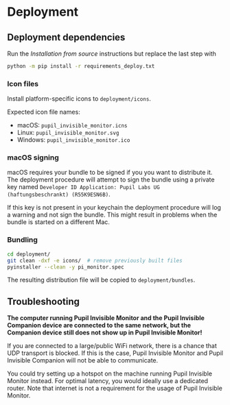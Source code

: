 # Deployment

## Deployment dependencies
Run the _Installation from source_ instructions but replace the last step with
```sh
python -m pip install -r requirements_deploy.txt
```

### Icon files

Install platform-specific icons to `deployment/icons`.

Expected icon file names:
- macOS: `pupil_invisible_monitor.icns`
- Linux: `pupil_invisible_monitor.svg`
- Windows: `pupil_invisible_monitor.ico`

### macOS signing

macOS requires your bundle to be signed if you you want to distribute it.
The deployment procedure will attempt to sign the bundle using a private key named
`Developer ID Application: Pupil Labs UG (haftungsbeschrankt) (R55K9ESN6B)`.

If this key is not present in your keychain the deployment procedure will log a warning
and not sign the bundle. This might result in problems when the bundle is started on
a different Mac.

### Bundling
```sh
cd deployment/
git clean -dxf -e icons/  # remove previously built files
pyinstaller --clean -y pi_monitor.spec
```

The resulting distribution file will be copied to `deployment/bundles`.

## Troubleshooting
**The computer running Pupil Invisible Monitor and the Pupil Invisible Companion device are connected to the same network, but the Companion device still does not show up in Pupil Invisible Monitor!**

If you are connected to a large/public WiFi network, there is a chance that UDP transport is blocked. If this is the case, Pupil Invisible Monitor and Pupil Invisible Companion will not be able to communicate.

You could try setting up a hotspot on the machine running Pupil Invisible Monitor instead. For optimal latency, you would ideally use a dedicated router. Note that internet is not a requirement for the usage of Pupil Invisible Monitor.

